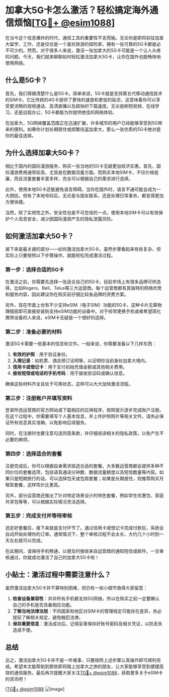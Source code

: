 # 加拿大5G卡怎么激活？轻松搞定海外通信烦恼[[TG💪+ @esim1088](https://t.me/s/esim1088)]

在当今这个信息爆炸的时代，通信工具的重要性不言而喻。无论你是即将前往加拿大留学、工作，还是仅仅是一个喜欢旅游的探险家，拥有一张可靠的5G卡都是必不可少的。然而，对于很多人来说，激活一张加拿大的5G卡可能是一个让人头疼的问题。今天，我们就来聊聊如何轻松激活加拿大5G卡，让你在国外也能畅快地使用网络。

## 什么是5G卡？

首先，我们得搞清楚什么是5G卡。简单来说，5G卡就是支持第五代移动通信技术的SIM卡。它比传统的4G卡提供了更快的速度和更低的延迟，这意味着你可以享受更流畅的视频通话、高清直播以及超快的下载速度。无论是刷短视频、在线学习，还是远程办公，5G卡都能为你提供绝佳的网络体验。

在加拿大，5G网络覆盖范围正在迅速扩展，许多城市的用户已经能够享受到5G带来的便利。如果你计划长期居住或频繁往返加拿大，那么一张优质的5G卡绝对是你的最佳选择。

## 为什么选择加拿大5G卡？

相比于国内的国际漫游服务，购买一张当地的5G卡无疑更加经济实惠。首先，国际漫游费用通常较高，尤其是在数据流量方面。而购买本地SIM卡，不仅价格低廉，而且流量套餐丰富多样，完全可以根据自己的需求进行选择。

此外，使用本地5G卡还能避免语言障碍。当你在国外时，语言不通可能会成为一大困扰。但有了本地号码后，无论是与朋友联系，还是处理日常事务，都变得更加方便快捷。

当然，除了实用性之外，安全性也是不可忽视的一点。使用本地SIM卡可以有效保护个人信息安全，减少因国际漫游产生的隐私泄露风险。

## 如何激活加拿大5G卡？

接下来是最关键的部分——如何激活加拿大5G卡。虽然步骤看起来有些复杂，但实际上只要按照以下步骤操作，就能轻松完成激活过程。

### 第一步：选择合适的5G卡

在激活之前，你需要先选择一张适合自己的5G卡。目前市场上有很多品牌可供选择，比如Rogers、Bell、Telus等三大运营商。每个运营商都有其独特的网络优势和服务内容，因此建议你在购买前仔细比较各品牌的资费方案。

另外，现在市面上也有不少支持eSIM（电子SIM）功能的5G卡，这种卡片无需物理插拔即可直接安装到支持eSIM功能的设备中。对于经常更换手机或者希望简化携带设备的人来说，eSIM卡无疑是一个很好的选择。

### 第二步：准备必要的材料

激活5G卡需要一些基本的信息和文件。一般来说，你需要准备以下几样东西：

1. **有效的护照**：用于验证身份。
2. **入境记录**：如机票、酒店预订证明等，以证明你当前身处加拿大境内。
3. **信用卡或借记卡**：用于支付初始充值金额或其他相关费用。
4. **接收短信或电话的手机号码**：用于接收验证码或确认信息。

确保这些材料齐全且处于可用状态，这样可以大大加快激活流程。

### 第三步：注册账户并填写资料

登录所选运营商的官方网站或下载相应的应用程序，按照提示逐步完成账户注册。在这个过程中，你需要填写个人基本信息，并上传护照照片等相关文件。请务必保证所有信息真实准确，以免影响后续服务。

同时，在注册时也要注意勾选同意条款，并仔细阅读相关的隐私政策，以免产生不必要的麻烦。

### 第四步：选择适合的套餐

注册完成后，你可以根据自身需求挑选合适的套餐。大多数运营商都会提供多种不同价位的套餐选项，包括语音通话分钟数、数据流量额度以及短信数量等内容。如果只是短期旅行的话，可以选择包天或包周套餐；如果是长期居住，则推荐购买月租型套餐，这样性价比更高。

另外，部分运营商还推出了针对特定场景设计的特色套餐，例如学生优惠包、家庭共享包等等，可以根据实际情况灵活选择。

### 第五步：完成支付并等待审核

选定好套餐后，接下来就是支付环节了。通过信用卡或借记卡完成付款后，系统会自动开始处理你的订单。通常情况下，整个审核过程不会太长，大约几个小时到一天左右就可以完成。

在此期间，请保持手机畅通，以便及时接收来自运营商的通知短信或邮件。一旦审核通过，你就成功激活了自己的加拿大5G卡啦！

## 小贴士：激活过程中需要注意什么？

虽然激活加拿大5G卡并不算特别困难，但仍有一些小细节值得大家留意：

1. **检查设备兼容性**：并非所有手机都支持5G网络，所以在购买之前一定要确认自己的手机是否具备相应功能。
2. **了解当地法律法规**：不同国家和地区对SIM卡的管理规定可能存在差异，务必提前了解相关规定，避免触犯法律。
3. **保存重要信息**：激活成功后，记得妥善保存好账号密码及相关凭证，以防丢失造成不便。

## 总结

总之，激活加拿大5G卡并不是一件难事，只要按照上述步骤认真操作即可顺利完成。希望本文能帮助到那些即将踏上加拿大之旅的朋友，让大家能够享受到便捷高效的通信服务。最后再次提醒大家关注[TG💪+ @esim1088](https://t.me/s/esim1088)，获取更多关于eSIM卡的资讯吧！

[[TG💪+ @esim1088](https://t.me/s/esim1088) ![Image](https://i.postimg.cc/4NQfJmqS/Snipaste-2025-05-13-00-14-12.png)]